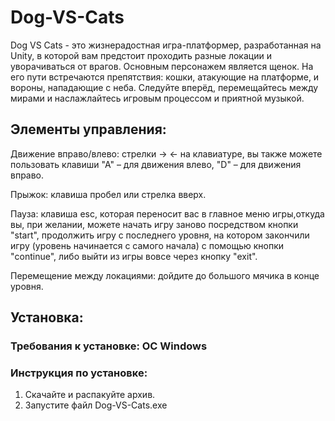 # Dog-VS-Cats
Dog VS Cats - это жизнерадостная игра-платформер, разработанная на Unity, в которой вам предстоит проходить разные локации и уворачиваться от врагов.
Основным персонажем является щенок. На его пути встречаются препятствия: кошки, атакующие на платформе, и вороны, нападающие с неба.
Следуйте вперёд, перемещайтесь между мирами и наслажлайтесь игровым процессом и приятной музыкой.

## Элементы управления:
Движение вправо/влево: стрелки -> <- на клавиатуре, вы также можете пользовать клавиши "А" – для движения влево, "D" – для движения вправо.

Прыжок: клавиша пробел или стрелка вверх.

Пауза: клавиша esc, которая переносит вас в главное меню игры,откуда вы, при желании, можете начать игру заново посредством кнопки "start", продолжить игру с последнего уровня, на котором закончили игру (уровень начинается с самого начала) с помощью кнопки "continue", либо выйти из игры вовсе через кнопку "exit".

Перемещение между локациями: дойдите до большого мячика в конце уровня.

## Установка:
### Требования к установке: ОС Windows
### Инструкция по установке:
1. Скачайте и распакуйте архив.
2. Запустите файл Dog-VS-Cats.exe
